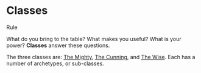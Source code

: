 # Classes

Rule

What do you bring to the table? What makes you useful? What is your power? **Classes** answer these questions.

The three classes are: [The Mighty](pages/classes/mighty.md), [The Cunning](pages/classes/cunning.md), and [The Wise](pages/classes/wise.md). Each has a number of archetypes, or sub-classes.
